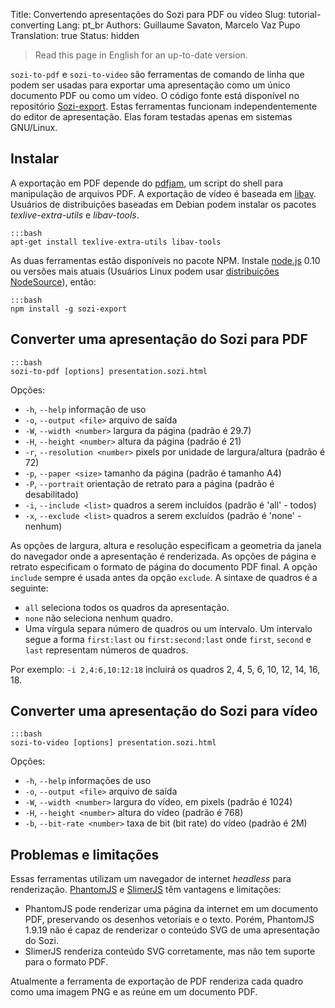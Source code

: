 Title: Convertendo apresentações do Sozi para PDF ou vídeo
Slug: tutorial-converting
Lang: pt_br
Authors: Guillaume Savaton, Marcelo Vaz Pupo
Translation: true
Status: hidden

> Read this page in English for an up-to-date version.

`sozi-to-pdf` e `sozi-to-video` são ferramentas de comando de linha que podem ser usadas para exportar uma apresentação
como um único documento PDF ou como um vídeo.
O código fonte está disponível no repositório [Sozi-export](https://github.com/sozi-projects/Sozi-export).
Estas ferramentas funcionam independentemente do editor de apresentação.
Elas foram testadas apenas em sistemas GNU/Linux.

Instalar
--------

A exportação em PDF depende do [pdfjam](http://www2.warwick.ac.uk/fac/sci/statistics/staff/academic-research/firth/software/pdfjam), um script do shell para manipulação de arquivos PDF.
A exportação de vídeo é baseada em [libav](https://libav.org).
Usuários de distribuições baseadas em Debian podem instalar os pacotes *texlive-extra-utils* e *libav-tools*.

    :::bash
    apt-get install texlive-extra-utils libav-tools

As duas ferramentas estão disponíveis no pacote NPM.
Instale [node.js](https://nodejs.org/) 0.10 ou versões mais atuais
(Usuários Linux podem usar [distribuições NodeSource](https://github.com/nodesource/distributions)),
então:

    :::bash
    npm install -g sozi-export


Converter uma apresentação do Sozi para PDF
-------------------------------------------

    :::bash
    sozi-to-pdf [options] presentation.sozi.html

Opções:

* `-h`, `--help` informação de uso
* `-o`, `--output <file>` arquivo de saída
* `-W`, `--width <number>` largura da página (padrão é 29.7)
* `-H`, `--height <number>` altura da página (padrão é 21)
* `-r`, `--resolution <number>` pixels por unidade de largura/altura (padrão é 72)
* `-p`, `--paper <size>` tamanho da página (padrão é tamanho A4)
* `-P`, `--portrait` orientação de retrato para a página (padrão é desabilitado)
* `-i`, `--include <list>` quadros a serem incluídos (padrão é 'all' - todos)
* `-x`, `--exclude <list>` quadros a serem excluídos (padrão é 'none' - nenhum)

As opções de largura, altura e resolução especificam a geometria da janela do navegador
onde a apresentação é renderizada.
As opções de página e retrato especificam o formato de página do documento PDF final.
A opção `include` sempre é usada antes da opção `exclude`.
A sintaxe de quadros é a seguinte:

* `all` seleciona todos os quadros da apresentação.
* `none` não seleciona nenhum quadro.
* Uma vírgula separa número de quadros ou um intervalo.
  Um intervalo segue a forma `first:last` ou `first:second:last` onde `first`, `second` e `last` representam números de quadros.

Por exemplo: `-i 2,4:6,10:12:18` incluirá os quadros 2, 4, 5, 6, 10, 12, 14, 16, 18.

Converter uma apresentação do Sozi para vídeo
---------------------------------------------

    :::bash
    sozi-to-video [options] presentation.sozi.html

Opções:

* `-h`, `--help` informações de uso
* `-o`, `--output <file>` arquivo de saída
* `-W`, `--width <number>` largura do vídeo, em pixels (padrão é 1024)
* `-H`, `--height <number>` altura do vídeo (padrão é 768)
* `-b`, `--bit-rate <number>` taxa de bit (bit rate) do vídeo (padrão é 2M)

Problemas e limitações
----------------------

Essas ferramentas utilizam  um navegador de internet *headless* para renderização.
[PhantomJS](http://phantomjs.org) e [SlimerJS](https://slimerjs.org/) têm vantagens e limitações:

* PhantomJS pode renderizar uma página da internet em um documento PDF, preservando os desenhos vetoriais e o texto.
  Porém, PhantomJS 1.9.19 não é capaz de renderizar o conteúdo SVG de uma apresentação do Sozi.
* SlimerJS renderiza conteúdo SVG corretamente, mas não tem suporte para o formato PDF.

Atualmente a ferramenta de exportação de PDF renderiza cada quadro como uma imagem PNG e as reúne em um documento PDF.
